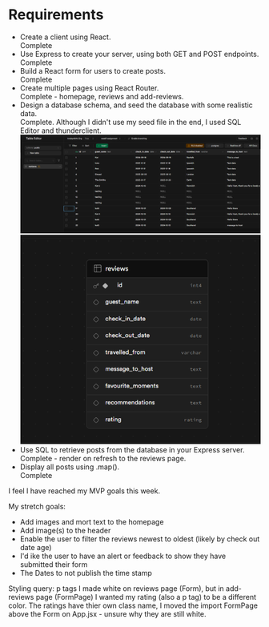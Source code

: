 # Requirements

- Create a client using React.  
  Complete
- Use Express to create your server, using both GET and POST endpoints.  
  Complete
- Build a React form for users to create posts.  
  Complete
- Create multiple pages using React Router.  
  Complete - homepage, reviews and add-reviews.
- Design a database schema, and seed the database with some realistic data.  
  Complete. Although I didn't use my seed file in the end, I used SQL Editor and thunderclient.  
  ![proof of seeded data in db](./screenshots/seeded-data.png)
  ![schema visualizer](./screenshots/schema-visualizer.png)
- Use SQL to retrieve posts from the database in your Express server.  
  Complete - render on refresh to the reviews page.
- Display all posts using .map().  
  Complete

I feel I have reached my MVP goals this week.

My stretch goals:

- Add images and mort text to the homepage
- Add image(s) to the header
- Enable the user to filter the reviews newest to oldest (likely by check out date age)
- I'd ike the user to have an alert or feedback to show they have submitted their form
- The Dates to not publish the time stamp

Styling query: p tags I made white on reviews page (Form), but in add-reviews page (FormPage) I wanted my rating (also a p tag) to be a different color. The ratings have thier own class name, I moved the import FormPage above the Form on App.jsx - unsure why they are still white.
